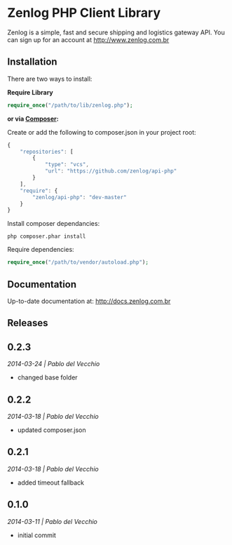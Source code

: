 # Zenlog PHP Client Library

Zenlog is a simple, fast and secure shipping and logistics gateway API. You can sign up for an account at http://www.zenlog.com.br

Installation
------------
There are two ways to install:

 **Require Library**

```php
require_once("/path/to/lib/zenlog.php");
```

**or via [Composer](http://getcomposer.org/):**

Create or add the following to composer.json in your project root:
```javascript
{
    "repositories": [
        {
            "type": "vcs",
            "url": "https://github.com/zenlog/api-php"
        }
    ],
    "require": {
        "zenlog/api-php": "dev-master"
    }
}
```

Install composer dependancies:
```shell
php composer.phar install
```

Require dependencies:
```php
require_once("/path/to/vendor/autoload.php");
```

Documentation
--------------------
Up-to-date documentation at: http://docs.zenlog.com.br


Releases
--------------------
## 0.2.3
*2014-03-24 | Pablo del Vecchio*

- changed base folder


## 0.2.2
*2014-03-18 | Pablo del Vecchio*

- updated composer.json


## 0.2.1
*2014-03-18 | Pablo del Vecchio*

- added timeout fallback


## 0.1.0
*2014-03-11 | Pablo del Vecchio*

- initial commit
